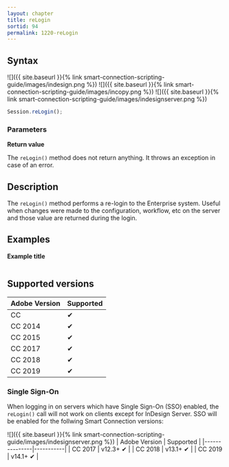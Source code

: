 ```yaml
---
layout: chapter
title: reLogin
sortid: 94
permalink: 1220-reLogin
---
```

## Syntax

![]({{ site.baseurl }}{% link smart-connection-scripting-guide/images/indesign.png %}) ![]({{ site.baseurl }}{% link smart-connection-scripting-guide/images/incopy.png %}) ![]({{ site.baseurl }}{% link smart-connection-scripting-guide/images/indesignserver.png %})
```javascript
Session.reLogin();
```

### Parameters

**Return value**

The `reLogin()` method does not return anything. It throws an exception in case of an error.

## Description

The `reLogin()` method performs a re-login to the Enterprise system. Useful when changes were made to the configuration, workflow, etc on the server and those value are returned during the login. 

## Examples

**Example title**

```javascript

```

## Supported versions

| Adobe Version | Supported |
|---------------|---------|
| CC            | ✔       |
| CC 2014       | ✔       |
| CC 2015       | ✔       |
| CC 2017       | ✔       |
| CC 2018       | ✔       |
| CC 2019       | ✔       |

### Single Sign-On

When logging in on servers which have Single Sign-On (SSO) enabled, the `reLogin()` call will not work on clients except for InDesign Server.
SSO will be enabled for the follwing Smart Connection versions:

![]({{ site.baseurl }}{% link smart-connection-scripting-guide/images/indesignserver.png %})
| Adobe Version | Supported |
|---------------|-----------|
| CC 2017       | v12.3+ ✔  |
| CC 2018       | v13.1+ ✔  |
| CC 2019       | v14.1+ ✔  |